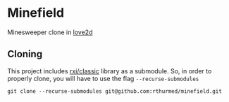 # Minefield

Minesweeper clone in [love2d](https://love2d.org/)

## Cloning

This project includes [rxi/classic](https://github.com/rxi/classic) library as a submodule. So, in order to properly clone, you will have to use the flag `--recurse-submodules`

    git clone --recurse-submodules git@github.com:rthurmed/minefield.git
